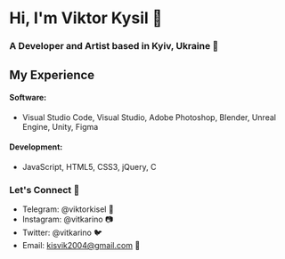 # Hi, I'm Viktor Kysil 👋

### A Developer and Artist based in Kyiv, Ukraine 🌇

## My Experience

#### Software:
- Visual Studio Code, Visual Studio, Adobe Photoshop, Blender, Unreal Engine, Unity, Figma 

#### Development:
- JavaScript, HTML5, CSS3, jQuery, C

### Let's Connect 🤝
- Telegram: @viktorkisel 📱
- Instagram: @vitkarino 📷
- Twitter: @vitkarino 🐦
- Email: kisvik2004@gmail.com 📧
